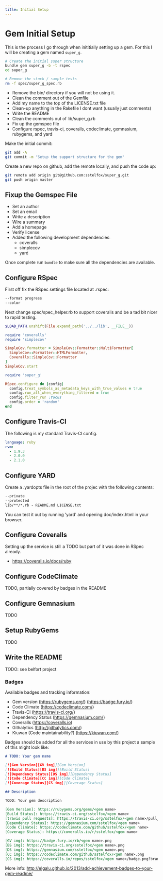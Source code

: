 ```yaml
---
title: Initial Setup
---
```


# Gem Initial Setup

This is the process I go through when inititially setting up a gem. For this I
will be creating a gem named `super_g`.

```bash
# Create the initial super structure
bundle gem super_g -b -t rspec
cd super_g

# Remove the stock / sample tests
rm -f spec/super_g_spec.rb
```

* Remove the bin/ directory if you will not be using it.
* Clean the comment out of the Gemfile
* Add my name to the top of the LICENSE.txt file
* Clean-up anything in the Rakefile I dont want (usually just comments)
* Write the README
* Clean the comments out of lib/super_g.rb
* Fix up the gemspec file
* Configure rspec, travis-ci, coveralls, codeclimate, gemnasium, rubygems, and
  yard

Make the initial commit:

```bash
git add -A
git commit -m "Setup the support structure for the gem"
```

Create a new repo on github, add the remote locally, and push the code up:

```bash
git remote add origin git@github.com:sstelfox/super_g.git
git push origin master
```

## Fixup the Gemspec File

* Set an author
* Set an email
* Write a description
* Wire a summary
* Add a homepage
* Verify license
* Added the following development dependencies:
  * coveralls
  * simplecov
  * yard

Once complete run `bundle` to make sure all the dependencies are available.

## Configure RSpec

First off fix the RSpec settings file located at .rspec:

```txt
--format progress
--color
```

Next change spec/spec_helper.rb to support coveralls and be a tad bit nicer to
rapid testing.

```ruby
$LOAD_PATH.unshift(File.expand_path('../../lib', __FILE__))

require 'coveralls'
require 'simplecov'

SimpleCov.formatter = SimpleCov::Formatter::MultiFormatter[
  SimpleCov::Formatter::HTMLFormatter,
  Coveralls::SimpleCov::Formatter
]
SimpleCov.start

require 'super_g'

RSpec.configure do |config|
  config.treat_symbols_as_metadata_keys_with_true_values = true
  config.run_all_when_everything_filtered = true
  config.filter_run :focus
  config.order = 'random'
end
```

## Configure Travis-CI

The following is my standard Travis-CI config.

```yaml
language: ruby
rvm:
  - 1.9.3
  - 2.0.0
  - 2.1.0
```

## Configure YARD

Create a .yardopts file in the root of the projec with the following contents:

```txt
--private
--protected
lib/**/*.rb - README.md LICENSE.txt
```

You can test it out by running 'yard' and opening doc/index.html in your
browser.

## Configure Coveralls

Setting up the service is still a TODO but part of it was done in RSpec already.

* https://coveralls.io/docs/ruby

## Configure CodeClimate

TODO, partially covered by badges in the README

## Configure Gemnasium

TODO

## Setup RubyGems

TODO

## Write the README

TODO: see belfort project

### Badges

Available badges and tracking information:

* Gem version (https://rubygems.org/) (https://badge.fury.io/)
* Code Climate (https://codeclimate.com/)
* Travis-CI (https://travis-ci.org/)
* Dependency Status (https://gemnasium.com/)
* Coveralls (https://coveralls.io)
* Githalytics (http://githalytics.com/)
* Kiuwan (Code maintainability?) (https://kiuwan.com/)

Badges should be added for all the services in use by this project a sample of
this might look like:

```markdown
# TODO: Your gem name

[![Gem Version][GV img]][Gem Version]
[![Build Status][BS img]][Build Status]
[![Dependency Status][DS img]][Dependency Status]
[![Code Climate][CC img]][Code Climate]
[![Coverage Status][CS img]][Coverage Status]

## Description

TODO: Your gem description

[Gem Version]: https://rubygems.org/gems/<gem name>
[Build Status]: https://travis-ci.org/sstelfox/<gem name>
[travis pull requests]: https://travis-ci.org/sstelfox/<gem name>/pull_requests
[Dependency Status]: https://gemnasium.com/sstelfox/<gem name>
[Code Climate]: https://codeclimate.com/github/sstelfox/<gem name>
[Coverage Status]: https://coveralls.io/r/sstelfox/<gem name>

[GV img]: https://badge.fury.io/rb/<gem name>.png
[BS img]: https://travis-ci.org/sstelfox/<gem name>.png
[DS img]: https://gemnasium.com/sstelfox/<gem name>.png
[CC img]: https://codeclimate.com/github/sstelfox/<gem name>.png
[CS img]: https://coveralls.io/repos/sstelfox/<gem name>/badge.png?branch=master
```

More info: http://elgalu.github.io/2013/add-achievement-badges-to-your-gem-readme/

